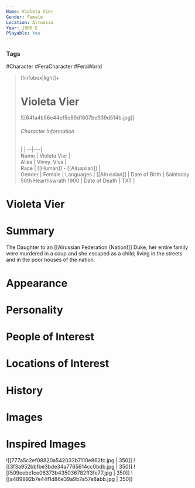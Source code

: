 ```yaml
---
Name: Violeta Vier  
Gender: Female
Location: Alrussia
Year: 1900 E
Playable: Yes
---
```


### Tags
#Character #FeraCharacter #FeraWorld 

> [!infobox|light]+  
> # Violeta Vier  
>  ![[641a4b56e44ef5e89d1607be939d514b.jpg]]
> ###### Character Information
>  |   |
> --|---|  
> Name | Violeta Vier |  
> Alias | Vivvy. Vivs |  
> Race | [[Human]] - [[Alrussian]] |  
> Gender | Female |
> Languages | [[Alrussian]] |
> Date of Birth | Saintsday 50th Hearthswrath 1900 |
> Date of Death | TXT |

# Violeta Vier

# Summary
The Daughter to an [[Alrussian Federation (Nation)]] Duke, her entire family were murdered in a coup and she escaped as a child; living in the streets and in the poor houses of the nation.

# Appearance

# Personality

# People of Interest

# Locations of Interest

# History

# Images

# Inspired Images
![[777a5c2ef08820a542033b7110e862fc.jpg | 350]]
![[3f3a952bbfbe3bde34a7765614cc0bdb.jpg | 350]]
![[509eebe1ce06373b435036782ff3fe77.jpg | 350]]
![[a489992b7e44f1d86e39a9b7a57e8abb.jpg | 350]]